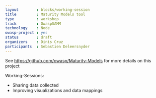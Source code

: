 ```yaml
---
layout        : blocks/working-session
title         : Maturity Models tool
type          : workshop
track         : OwaspSAMM
technology    : Node
owasp-project : yes
status        : draft
organizers    : Dinis Cruz
participants  : Sebastien Deleersnyder
---
```


See https://github.com/owasp/Maturity-Models for more details on this project

Working-Sessions:

 - Sharing data collected
 - Improving visualizations and data mappings

